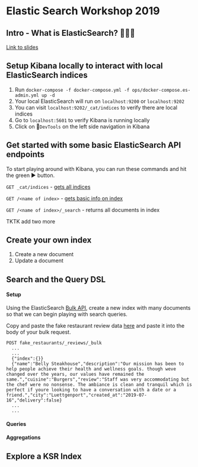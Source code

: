 # Elastic Search Workshop 2019

## Intro - What is ElasticSearch? 🕵🏻‍♀️

[Link to slides]()

## Setup Kibana locally to interact with local ElasticSearch indices

1. Run `docker-compose -f docker-compose.yml -f ops/docker-compose.es-admin.yml up -d`
2. Your local ElasticSearch will run on `localhost:9200` or `localhost:9202`
3. You can visit `localhost:9202/_cat/indices` to verify there are local indices
4. Go to `localhost:5601` to verify Kibana is running locally
5. Click on 🔧`DevTools` on the left side navigation in Kibana

## Get started with some basic ElasticSearch API endpoints

To start playing around with Kibana, you can run these commands and hit the green ▶️ button.

`GET _cat/indices` - [gets all indices](https://www.elastic.co/guide/en/elasticsearch/reference/5.3/cat-indices.html)

`GET /<name of index>` - [gets basic info on index](https://www.elastic.co/guide/en/elasticsearch/reference/5.3/indices-get-index.html)

`GET /<name of index>/_search` - returns all documents in index

TKTK add two more

## Create your own index

1. Create a new document
2. Update a document

## Search and the Query DSL

#### Setup

Using the ElasticSearch [Bulk API](https://www.elastic.co/guide/en/elasticsearch/reference/5.3/docs-bulk.html), create a new index with many documents so that we can begin playing with search queries.

Copy and paste the fake restaurant review data [here](https://github.com/kickstarter/elastic-search-workshop/blob/master/resources/bulk_index_data.md) and paste it into the body of your bulk request.

```
POST fake_restaurants/_reviews/_bulk
  ...
  ...
  {"index":{}}
  {"name":"Belly Steakhouse","description":"Our mission has been to help people achieve their health and wellness goals. though weve changed over the years, our values have remained the same.","cuisine":"Burgers","review":"Staff was very accommodating but the chef were no nonsense. The ambiance is clean and tranquil which is perfect if youre looking to have a conversation with a date or a friend.","city":"Luettgenport","created_at":"2019-07-16","delivery":false}
  ...
  ...
```

#### Queries

#### Aggregations

## Explore a KSR Index
